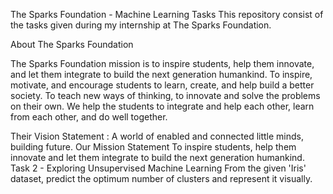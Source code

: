 The Sparks Foundation - Machine Learning Tasks
This repository consist of the tasks given during my internship at The Sparks Foundation.

About The Sparks Foundation


The Sparks Foundation mission is to inspire students, help them innovate, and let them integrate to build the next generation humankind. To inspire, motivate, and encourage students to learn, create, and help build a better society. To teach new ways of thinking, to innovate and solve the problems on their own. We help the students to integrate and help each other, learn from each other, and do well together.

Their Vision Statement : A world of enabled and connected little minds, building future. Our Mission Statement To inspire students, help them innovate and let them integrate to build the next generation humankind. 
Task 2 - Exploring Unsupervised Machine Learning
From the given 'Iris' dataset, predict the optimum number of clusters and represent it visually.

